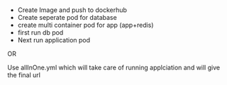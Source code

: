 # 
* Create Image and push to dockerhub
* Create seperate pod for database
* create multi container pod for app (app+redis)
* first run db pod 
* Next run application pod

OR

Use allInOne.yml which will take care of running applciation and will give the final url